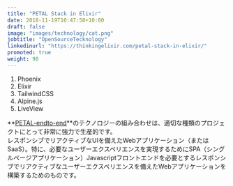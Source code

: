 ```yaml
---
title: "PETAL Stack in Elixir"
date: 2018-11-19T10:47:58+10:00
draft: false
image: "images/technology/cat.png"
jobtitle: "OpenSourceTecknology"
linkedinurl: "https://thinkingelixir.com/petal-stack-in-elixir/"
promoted: true
weight: 98
---
```

1. Phoenix
2. Elixir
3. TailwindCSS
4. Alpine.js
5. LiveView

**[PETAL-endto-end](https://changelog.com/posts/petal-the-end-to-end-web-stack)**のテクノロジーの組み合わせは、適切な種類のプロジェクトにとって非常に強力で生産的です。  
レスポンシブでリアクティブなUIを備えたWebアプリケーション（またはSaaS）。特に、必要なユーザーエクスペリエンスを実現するためにSPA（シングルページアプリケーション）Javascriptフロントエンドを必要とするレスポンシブでリアクティブなユーザーエクスペリエンスを備えたWebアプリケーションを構築するためのものです。  